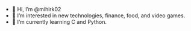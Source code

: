 - 👋 Hi, I’m @mihirk02
- 👀 I’m interested in new technologies, finance, food, and video games.
- 🌱 I’m currently learning C and Python.


<!---
mihirk02/mihirk02 is a ✨ special ✨ repository because its `README.md` (this file) appears on your GitHub profile.
You can click the Preview link to take a look at your changes.
--->
